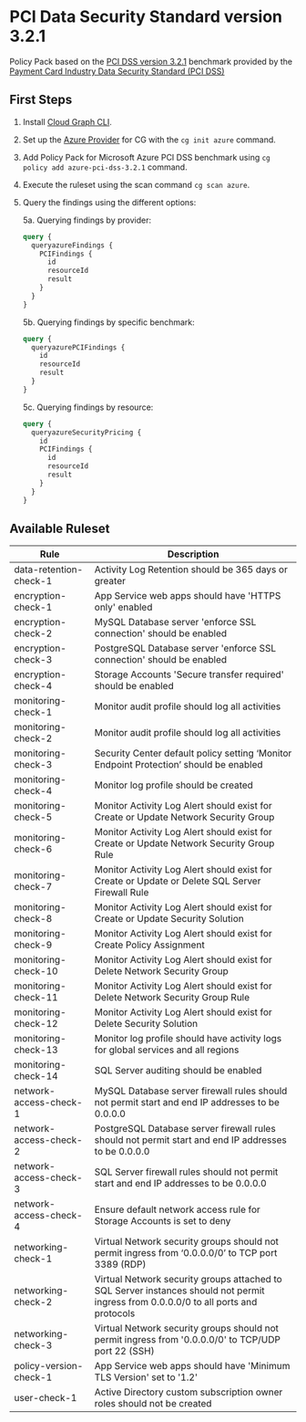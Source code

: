 # PCI Data Security Standard version 3.2.1

Policy Pack based on the [PCI DSS version 3.2.1](https://www.pcisecuritystandards.org/documents/PCI_DSS-QRG-v3_2_1.pdf) benchmark provided by the [Payment Card Industry Data Security Standard (PCI DSS)](https://www.pcisecuritystandards.org/)

## First Steps

1. Install [Cloud Graph CLI](https://docs.cloudgraph.dev/quick-start).
2. Set up the [Azure Provider](https://www.npmjs.com/package/@cloudgraph/cg-provider-azure) for CG with the `cg init azure` command.
3. Add Policy Pack for Microsoft Azure PCI DSS benchmark using `cg policy add azure-pci-dss-3.2.1` command.
4. Execute the ruleset using the scan command `cg scan azure`.
5. Query the findings using the different options:

   5a. Querying findings by provider:

   ```graphql
   query {
     queryazureFindings {
       PCIFindings {
         id
         resourceId
         result
       }
     }
   }
   ```

   5b. Querying findings by specific benchmark:

   ```graphql
   query {
     queryazurePCIFindings {
       id
       resourceId
       result
     }
   }
   ```

   5c. Querying findings by resource:

   ```graphql
   query {
     queryazureSecurityPricing {
       id
       PCIFindings {
         id
         resourceId
         result
       }
     }
   }
   ```

## Available Ruleset

| Rule                   | Description                                                                                                                          |
| ---------------------- | ------------------------------------------------------------------------------------------------------------------------------------ |
| data-retention-check-1 | Activity Log Retention should be 365 days or greater                                                                                 |
| encryption-check-1     | App Service web apps should have 'HTTPS only' enabled                                                                                |
| encryption-check-2     | MySQL Database server 'enforce SSL connection' should be enabled                                                                     |
| encryption-check-3     | PostgreSQL Database server 'enforce SSL connection' should be enabled                                                                |
| encryption-check-4     | Storage Accounts 'Secure transfer required' should be enabled                                                                        |
| monitoring-check-1     | Monitor audit profile should log all activities                                                                                      |
| monitoring-check-2     | Monitor audit profile should log all activities                                                                                      |
| monitoring-check-3     | Security Center default policy setting ‘Monitor Endpoint Protection’ should be enabled                                               |
| monitoring-check-4     | Monitor log profile should be created                                                                                                |
| monitoring-check-5     | Monitor Activity Log Alert should exist for Create or Update Network Security Group                                                  |
| monitoring-check-6     | Monitor Activity Log Alert should exist for Create or Update Network Security Group Rule                                             |
| monitoring-check-7     | Monitor Activity Log Alert should exist for Create or Update or Delete SQL Server Firewall Rule                                      |
| monitoring-check-8     | Monitor Activity Log Alert should exist for Create or Update Security Solution                                                       |
| monitoring-check-9     | Monitor Activity Log Alert should exist for Create Policy Assignment                                                                 |
| monitoring-check-10    | Monitor Activity Log Alert should exist for Delete Network Security Group                                                            |
| monitoring-check-11    | Monitor Activity Log Alert should exist for Delete Network Security Group Rule                                                       |
| monitoring-check-12    | Monitor Activity Log Alert should exist for Delete Security Solution                                                                 |
| monitoring-check-13    | Monitor log profile should have activity logs for global services and all regions                                                    |
| monitoring-check-14    | SQL Server auditing should be enabled                                                                                                |
| network-access-check-1 | MySQL Database server firewall rules should not permit start and end IP addresses to be 0.0.0.0                                      |
| network-access-check-2 | PostgreSQL Database server firewall rules should not permit start and end IP addresses to be 0.0.0.0                                 |
| network-access-check-3 | SQL Server firewall rules should not permit start and end IP addresses to be 0.0.0.0                                                 |
| network-access-check-4 | Ensure default network access rule for Storage Accounts is set to deny                                                               |
| networking-check-1     | Virtual Network security groups should not permit ingress from ‘0.0.0.0/0’ to TCP port 3389 (RDP)                                    |
| networking-check-2     | Virtual Network security groups attached to SQL Server instances should not permit ingress from 0.0.0.0/0 to all ports and protocols |
| networking-check-3     | Virtual Network security groups should not permit ingress from '0.0.0.0/0' to TCP/UDP port 22 (SSH)                                  |
| policy-version-check-1 | App Service web apps should have 'Minimum TLS Version' set to '1.2'                                                                  |
| user-check-1           | Active Directory custom subscription owner roles should not be created                                                               |
